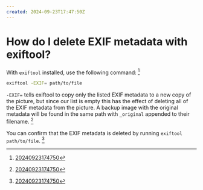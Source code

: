```yaml
---
created: 2024-09-23T17:47:50Z
---
```


# How do I delete EXIF metadata with exiftool?

With `exiftool` installed, use the following command: [^1]

```sh
exiftool -EXIF= path/to/file
```

`-EXIF=` tells exiftool to copy only the listed EXIF metadata to a new copy of the picture, but since our list is empty this has the effect of deleting all of the EXIF metadata from the picture. A backup image with the original metadata will be found in the same path with `_original` appended to their filename. [^1]

You can confirm that the EXIF metadata is deleted by running `exiftool path/to/file`. [^1]

[^1]: [20240923174750](entries/20240923174750.md)
